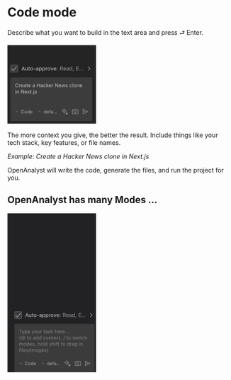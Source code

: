 # Code mode

Describe what you want to build in the text area and press ⮐ Enter.

<img src="images/hn-nextjs.png" width='200' alt="Prompting OpenAnalyst to Build a Hacker News clone in Next.js" />

The more context you give, the better the result. Include things like your tech stack, key features, or file names.

_Example: Create a Hacker News clone in Next.js_

OpenAnalyst will write the code, generate the files, and run the project for you.

## OpenAnalyst has many Modes ...

<img src="images/modes.gif" width='200' alt="OpenAnalyst modes" />
